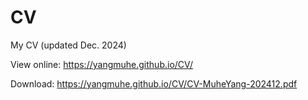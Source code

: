 # CV

My CV (updated Dec. 2024)

View online: 
https://yangmuhe.github.io/CV/

Download: 
https://yangmuhe.github.io/CV/CV-MuheYang-202412.pdf
